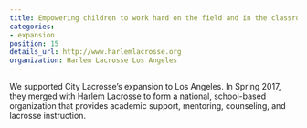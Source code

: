 ```yaml
---
title: Empowering children to work hard on the field and in the classroom.
categories:
- expansion
position: 15
details_url: http://www.harlemlacrosse.org
organization: Harlem Lacrosse Los Angeles
---
```


We supported City Lacrosse’s expansion to Los Angeles. In Spring 2017, they merged with Harlem Lacrosse to form a national, school-based organization that provides academic support, mentoring, counseling, and lacrosse instruction.
